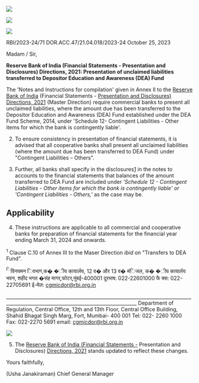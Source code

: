 ![](_page_0_Picture_0.jpeg)

![](_page_0_Picture_1.jpeg)

![](_page_0_Picture_2.jpeg)

RBI/2023-24/71 DOR.ACC.47/21.04.018/2023-24 October 25, 2023

Madam / Sir,

**Reserve Bank of India (Financial Statements - Presentation and Disclosures) Directions, 2021: Presentation of unclaimed liabilities transferred to Depositor Education and Awareness (DEA) Fund**

The 'Notes and Instructions for compilation' given in Annex II to the [Reserve Bank of India](https://www.rbi.org.in/Scripts/BS_ViewMasDirections.aspx?id=12158)  (Financial Statements - [Presentation and Disclosures\) Directions, 2021](https://www.rbi.org.in/Scripts/BS_ViewMasDirections.aspx?id=12158) (Master Direction) require commercial banks to present all unclaimed liabilities, where the amount due has been transferred to the Depositor Education and Awareness (DEA) Fund established under the DEA Fund Scheme, 2014, under 'Schedule 12- Contingent Liabilities - Other items for which the bank is contingently liable'.

2. To ensure consistency in presentation of financial statements, it is advised that all cooperative banks shall present all unclaimed liabilities (where the amount due has been transferred to DEA Fund) under "Contingent Liabilities – Others".

3. Further, all banks shall specify in the disclosures[1](#page-0-0) in the notes to accounts to the financial statements that balances of the amount transferred to DEA Fund are included under *'Schedule 12 - Contingent Liabilities - Other items for which the bank is contingently liable' or 'Contingent Liabilities - Others,'* as the case may be.

## **Applicability**

4. These instructions are applicable to all commercial and cooperative banks for preparation of financial statements for the financial year ending March 31, 2024 and onwards.

<span id="page-0-0"></span><sup>1</sup> Clause C.10 of Annex III to the Maser Direction *ibid* on "Transfers to DEA Fund".

<sup>ि</sup>विनयमन िवभाग,क� �ीय कायार्लय, 12 व� और 13 व� मंिजल, क� �ीय कायार्लय भवन, शहीद भगत �संह मागर्,फोटर्,मुंबई-400001 दूरभाष: 022-22601000 फै क्स: 022-22705691 ई-मेल: cgmicdor@rbi.org.in

\_\_\_\_\_\_\_\_\_\_\_\_\_\_\_\_\_\_\_\_\_\_\_\_\_\_\_\_\_\_\_\_\_\_\_\_\_\_\_\_\_\_\_\_\_\_\_\_\_\_\_\_\_\_\_\_\_\_\_\_\_\_\_\_\_\_\_\_\_\_\_\_\_\_\_\_\_\_\_\_\_\_\_\_\_\_\_\_\_\_\_\_\_\_\_\_\_\_\_\_\_\_\_\_\_\_\_\_\_\_\_\_\_\_\_\_\_\_\_\_\_\_\_\_\_\_\_\_\_\_\_\_\_ Department of Regulation, Central Office, 12th and 13th Floor, Central Office Building, Shahid Bhagat Singh Marg, Fort, Mumbai- 400 001 Tel: 022- 2260 1000 Fax: 022-2270 5691 email: cgmicdor@rbi.org.in

![](_page_1_Picture_0.jpeg)

5. The [Reserve Bank of India \(Financial Statements -](https://www.rbi.org.in/Scripts/BS_ViewMasDirections.aspx?id=12158) Presentation and Disclosures) [Directions, 2021](https://www.rbi.org.in/Scripts/BS_ViewMasDirections.aspx?id=12158) stands updated to reflect these changes.

Yours faithfully,

(Usha Janakiraman) Chief General Manager